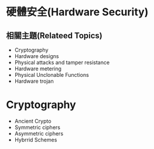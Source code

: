 # 硬體安全(Hardware Security)

## 相關主題(Relateed Topics)
- Cryptography
- Hardware designs
- Physical attacks and tamper resistance
- Hardware metering
- Physical Unclonable Functions
- Hardware trojan

# Cryptography
- Ancient Crypto
- Symmetric ciphers
- Asymmetric ciphers
- Hybrrid Schemes

